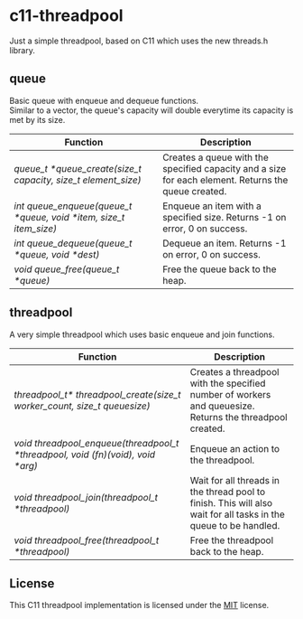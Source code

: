 # c11-threadpool
Just a simple threadpool, based on C11 which uses the new threads.h library.

## queue
Basic queue with enqueue and dequeue functions.  
Similar to a vector, the queue's capacity will double everytime its capacity is met by its size.

| Function  | Description |
| ------------- | ------------- |
| _queue_t *queue_create(size_t capacity, size_t element_size)_  | Creates a queue with the specified capacity and a size for each element. Returns the queue created.  |
| _int queue_enqueue(queue_t *queue, void *item, size_t item_size)_ | Enqueue an item with a specified size. Returns -1 on error, 0 on success. |
| _int queue_dequeue(queue_t *queue, void *dest)_ | Dequeue an item. Returns -1 on error, 0 on success. |
| _void queue_free(queue_t *queue)_ | Free the queue back to the heap. |

## threadpool
A very simple threadpool which uses basic enqueue and join functions.

| Function  | Description |
| ------------- | ------------- |
| _threadpool_t* threadpool_create(size_t worker_count, size_t queuesize)_ | Creates a threadpool with the specified number of workers and queuesize. Returns the threadpool created. |
| _void threadpool_enqueue(threadpool_t *threadpool, void (*fn)(void*), void *arg)_  | Enqueue an action to the threadpool. |
| _void threadpool_join(threadpool_t *threadpool)_ | Wait for all threads in the thread pool to finish. This will also wait for all tasks in the queue to be handled. |
| _void threadpool_free(threadpool_t *threadpool)_ | Free the threadpool back to the heap. |


## License
This C11 threadpool implementation is licensed under the [MIT](LICENSE) license.
